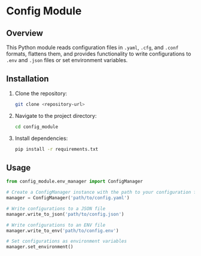 # Config Module

## Overview

This Python module reads configuration files in `.yaml`, `.cfg`, and `.conf` formats, flattens them, and provides functionality to write configurations to `.env` and `.json` files or set environment variables.

## Installation

1. Clone the repository:

    ```bash
    git clone <repository-url>
    ```

2. Navigate to the project directory:

    ```bash
    cd config_module
    ```

3. Install dependencies:

    ```bash
    pip install -r requirements.txt
    ```

## Usage

```python
from config_module.env_manager import ConfigManager

# Create a ConfigManager instance with the path to your configuration file
manager = ConfigManager('path/to/config.yaml')

# Write configurations to a JSON file
manager.write_to_json('path/to/config.json')

# Write configurations to an ENV file
manager.write_to_env('path/to/config.env')

# Set configurations as environment variables
manager.set_environment()

